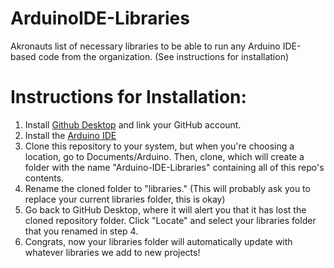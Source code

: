# ArduinoIDE-Libraries
Akronauts list of necessary libraries to be able to run any Arduino IDE-based code from the organization. (See instructions for installation)

# Instructions for Installation:

1. Install [Github Desktop](https://desktop.github.com/) and link your GitHub account.
2. Install the [Arduino IDE](https://www.arduino.cc/en/software)
3. Clone this repository to your system, but when you're choosing a location, go to Documents/Arduino. Then, clone, which will create a folder with the name "Arduino-IDE-Libraries" containing all of this repo's contents.
4. Rename the cloned folder to "libraries." (This will probably ask you to replace your current libraries folder, this is okay)
5. Go back to GitHub Desktop, where it will alert you that it has lost the cloned repository folder. Click "Locate" and select your libraries folder that you renamed in step 4.
6. Congrats, now your libraries folder will automatically update with whatever libraries we add to new projects!
